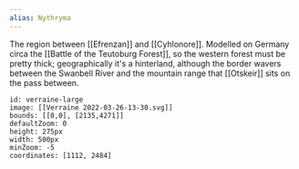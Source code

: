 ```yaml
---
alias: Nythryma
---
```


The region between [[Efrenzan]] and [[Cyhlonore]]. Modelled on Germany circa the [[Battle of the Teutoburg Forest]], so the western forest must be pretty thick; geographically it's a hinterland, although the border wavers between the Swanbell River and the mountain range that [[Otskeir]] sits on the pass between. 

```leaflet
id: verraine-large
image: [[Verraine 2022-03-26-13-30.svg]]
bounds: [[0,0], [2135,4271]]
defaultZoom: 0
height: 275px
width: 500px
minZoom: -5
coordinates: [1112, 2484]
```

